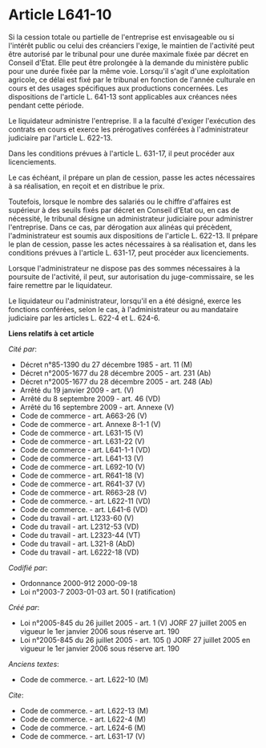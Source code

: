 # Article L641-10

Si la cession totale ou partielle de l'entreprise est envisageable ou si l'intérêt public ou celui des créanciers l'exige, le
maintien de l'activité peut être autorisé par le tribunal pour une durée maximale fixée par décret en Conseil d'Etat. Elle
peut être prolongée à la demande du ministère public pour une durée fixée par la même voie. Lorsqu'il s'agit d'une
exploitation agricole, ce délai est fixé par le tribunal en fonction de l'année culturale en cours et des usages spécifiques
aux productions concernées. Les dispositions de l'article L. 641-13 sont applicables aux créances nées pendant cette période.

Le liquidateur administre l'entreprise. Il a la faculté d'exiger l'exécution des contrats en cours et exerce les prérogatives
conférées à l'administrateur judiciaire par l'article L. 622-13.

Dans les conditions prévues à l'article L. 631-17, il peut procéder aux licenciements.

Le cas échéant, il prépare un plan de cession, passe les actes nécessaires à sa réalisation, en reçoit et en distribue le
prix.

Toutefois, lorsque le nombre des salariés ou le chiffre d'affaires est supérieur à des seuils fixés par décret en Conseil
d'Etat ou, en cas de nécessité, le tribunal désigne un administrateur judiciaire pour administrer l'entreprise. Dans ce cas,
par dérogation aux alinéas qui précèdent, l'administrateur est soumis aux dispositions de l'article L. 622-13. Il prépare le
plan de cession, passe les actes nécessaires à sa réalisation et, dans les conditions prévues à l'article L. 631-17, peut
procéder aux licenciements.

Lorsque l'administrateur ne dispose pas des sommes nécessaires à la poursuite de l'activité, il peut, sur autorisation du
juge-commissaire, se les faire remettre par le liquidateur.

Le liquidateur ou l'administrateur, lorsqu'il en a été désigné, exerce les fonctions conférées, selon le cas, à
l'administrateur ou au mandataire judiciaire par les articles L. 622-4 et L. 624-6.

**Liens relatifs à cet article**

_Cité par_:

  - Décret n°85-1390 du 27 décembre 1985 - art. 11 (M)
  - Décret n°2005-1677 du 28 décembre 2005 - art. 231 (Ab)
  - Décret n°2005-1677 du 28 décembre 2005 - art. 248 (Ab)
  - Arrêté du 19 janvier 2009 - art. (V)
  - Arrêté du 8 septembre 2009 - art. 46 (VD)
  - Arrêté du 16 septembre 2009 - art. Annexe (V)
  - Code de commerce - art. A663-26 (V)
  - Code de commerce - art. Annexe 8-1-1 (V)
  - Code de commerce - art. L631-15 (V)
  - Code de commerce - art. L631-22 (V)
  - Code de commerce - art. L641-1-1 (VD)
  - Code de commerce - art. L641-13 (V)
  - Code de commerce - art. L692-10 (V)
  - Code de commerce - art. R641-18 (V)
  - Code de commerce - art. R641-37 (V)
  - Code de commerce - art. R663-28 (V)
  - Code de commerce. - art. L622-11 (VD)
  - Code de commerce. - art. L641-6 (VD)
  - Code du travail - art. L1233-60 (V)
  - Code du travail - art. L2312-53 (VD)
  - Code du travail - art. L2323-44 (VT)
  - Code du travail - art. L321-8 (AbD)
  - Code du travail - art. L6222-18 (VD)

_Codifié par_:

  - Ordonnance 2000-912 2000-09-18
  - Loi n°2003-7 2003-01-03 art. 50 I (ratification)

_Créé par_:

  - Loi n°2005-845 du 26 juillet 2005 - art. 1 (V) JORF 27 juillet 2005 en vigueur le 1er janvier 2006 sous réserve art. 190
  - Loi n°2005-845 du 26 juillet 2005 - art. 105 () JORF 27 juillet 2005 en vigueur le 1er janvier 2006 sous réserve art. 190

_Anciens textes_:

  - Code de commerce. - art. L622-10 (M)

_Cite_:

  - Code de commerce. - art. L622-13 (M)
  - Code de commerce. - art. L622-4 (M)
  - Code de commerce. - art. L624-6 (M)
  - Code de commerce. - art. L631-17 (V)
